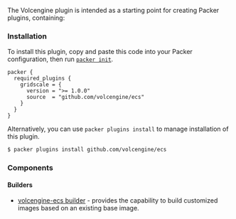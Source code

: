 The Volcengine plugin is intended as a starting point for creating Packer plugins, containing:

### Installation

To install this plugin, copy and paste this code into your Packer configuration, then run [`packer init`](https://www.packer.io/docs/commands/init).

```hcl
packer {
  required_plugins {
    gridscale = {
      version = ">= 1.0.0"
      source  = "github.com/volcengine/ecs"
    }
  }
}
```

Alternatively, you can use `packer plugins install` to manage installation of this plugin.

```sh
$ packer plugins install github.com/volcengine/ecs
```

### Components

#### Builders

- [volcengine-ecs builder](/packer/integrations/volcengine/latest/components/builder/ecs) - provides the capability to build customized images based
  on an existing base image.
